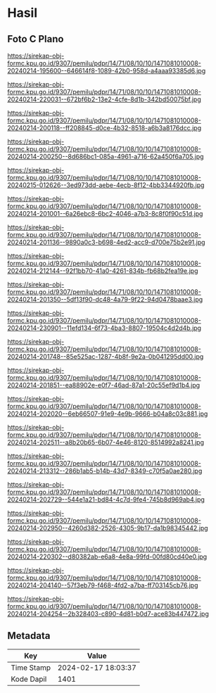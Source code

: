# Hasil

## Foto C Plano

https://sirekap-obj-formc.kpu.go.id/9307/pemilu/pdpr/14/71/08/10/10/1471081010008-20240214-195600--646614f8-1089-42b0-958d-a4aaa93385d6.jpg

https://sirekap-obj-formc.kpu.go.id/9307/pemilu/pdpr/14/71/08/10/10/1471081010008-20240214-220031--672bf6b2-13e2-4cfe-8d1b-342bd50075bf.jpg

https://sirekap-obj-formc.kpu.go.id/9307/pemilu/pdpr/14/71/08/10/10/1471081010008-20240214-200118--ff208845-d0ce-4b32-8518-a6b3a8176dcc.jpg

https://sirekap-obj-formc.kpu.go.id/9307/pemilu/pdpr/14/71/08/10/10/1471081010008-20240214-200250--8d686bc1-085a-4961-a716-62a450f6a705.jpg

https://sirekap-obj-formc.kpu.go.id/9307/pemilu/pdpr/14/71/08/10/10/1471081010008-20240215-012626--3ed973dd-aebe-4ecb-8f12-4bb3344920fb.jpg

https://sirekap-obj-formc.kpu.go.id/9307/pemilu/pdpr/14/71/08/10/10/1471081010008-20240214-201001--6a26ebc8-6bc2-4046-a7b3-8c8f0f90c51d.jpg

https://sirekap-obj-formc.kpu.go.id/9307/pemilu/pdpr/14/71/08/10/10/1471081010008-20240214-201136--9890a0c3-b698-4ed2-acc9-d700e75b2e91.jpg

https://sirekap-obj-formc.kpu.go.id/9307/pemilu/pdpr/14/71/08/10/10/1471081010008-20240214-212144--92f1bb70-41a0-4261-834b-fb68b2fea19e.jpg

https://sirekap-obj-formc.kpu.go.id/9307/pemilu/pdpr/14/71/08/10/10/1471081010008-20240214-201350--5df13f90-dc48-4a79-9f22-94d0478baae3.jpg

https://sirekap-obj-formc.kpu.go.id/9307/pemilu/pdpr/14/71/08/10/10/1471081010008-20240214-230901--11efd134-6f73-4ba3-8807-19504c4d2d4b.jpg

https://sirekap-obj-formc.kpu.go.id/9307/pemilu/pdpr/14/71/08/10/10/1471081010008-20240214-201748--85e525ac-1287-4b8f-9e2a-0b041295dd00.jpg

https://sirekap-obj-formc.kpu.go.id/9307/pemilu/pdpr/14/71/08/10/10/1471081010008-20240214-201851--ea88902e-e0f7-46ad-87a1-20c55ef9d1b4.jpg

https://sirekap-obj-formc.kpu.go.id/9307/pemilu/pdpr/14/71/08/10/10/1471081010008-20240214-202020--6eb66507-91e9-4e9b-9666-b04a8c03c881.jpg

https://sirekap-obj-formc.kpu.go.id/9307/pemilu/pdpr/14/71/08/10/10/1471081010008-20240214-202511--a8b20b65-6b07-4e46-8120-8514992a8241.jpg

https://sirekap-obj-formc.kpu.go.id/9307/pemilu/pdpr/14/71/08/10/10/1471081010008-20240214-213312--286b1ab5-b14b-43d7-8349-c70f5a0ae280.jpg

https://sirekap-obj-formc.kpu.go.id/9307/pemilu/pdpr/14/71/08/10/10/1471081010008-20240214-202729--544e1a21-bd84-4c7d-9fe4-745b8d969ab4.jpg

https://sirekap-obj-formc.kpu.go.id/9307/pemilu/pdpr/14/71/08/10/10/1471081010008-20240214-202950--4260d382-2526-4305-9b17-da1b98345442.jpg

https://sirekap-obj-formc.kpu.go.id/9307/pemilu/pdpr/14/71/08/10/10/1471081010008-20240214-220302--d80382ab-e6a8-4e8a-99fd-00fd80cd40e0.jpg

https://sirekap-obj-formc.kpu.go.id/9307/pemilu/pdpr/14/71/08/10/10/1471081010008-20240214-204140--57f3eb79-f468-4fd2-a7ba-ff703145cb76.jpg

https://sirekap-obj-formc.kpu.go.id/9307/pemilu/pdpr/14/71/08/10/10/1471081010008-20240214-204254--2b328403-c890-4d81-b0d7-ace83b447472.jpg


## Metadata

| Key        | Value               |
| ---------- | ------------------- |
| Time Stamp | 2024-02-17 18:03:37 |
| Kode Dapil | 1401                |



